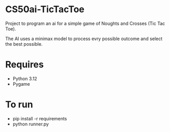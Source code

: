 # CS50ai-TicTacToe

Project to program an ai for a simple game of Noughts and Crosses (Tic Tac Toe).

The AI uses a minimax model to process evry possible outcome and select the best possible.

# Requires
- Python 3.12
- Pygame

# To run
- pip install -r requirements
- python runner.py
